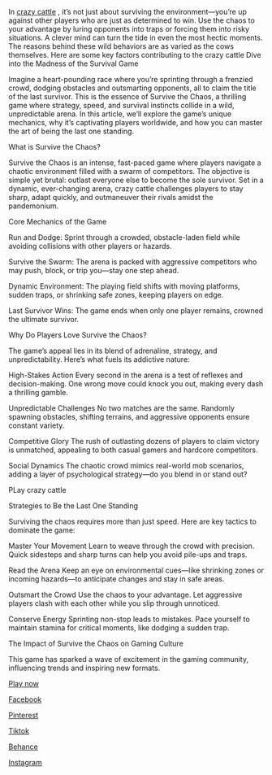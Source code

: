 In <a href="https://crazy-cattle.co/">crazy cattle</a> , it’s not just about surviving the environment—you’re up against other players who are just as determined to win. Use the chaos to your advantage by luring opponents into traps or forcing them into risky situations. A clever mind can turn the tide in even the most hectic moments.
The reasons behind these wild behaviors are as varied as the cows themselves. Here are some key factors contributing to the crazy cattle Dive into the Madness of the Survival Game

Imagine a heart-pounding race where you’re sprinting through a frenzied crowd, dodging obstacles and outsmarting opponents, all to claim the title of the last survivor. This is the essence of Survive the Chaos, a thrilling game where strategy, speed, and survival instincts collide in a wild, unpredictable arena. In this article, we’ll explore the game’s unique mechanics, why it’s captivating players worldwide, and how you can master the art of being the last one standing.

What is Survive the Chaos?

Survive the Chaos is an intense, fast-paced game where players navigate a chaotic environment filled with a swarm of competitors. The objective is simple yet brutal: outlast everyone else to become the sole survivor. Set in a dynamic, ever-changing arena, crazy cattle challenges players to stay sharp, adapt quickly, and outmaneuver their rivals amidst the pandemonium.

Core Mechanics of the Game

Run and Dodge: Sprint through a crowded, obstacle-laden field while avoiding collisions with other players or hazards.

Survive the Swarm: The arena is packed with aggressive competitors who may push, block, or trip you—stay one step ahead.

Dynamic Environment: The playing field shifts with moving platforms, sudden traps, or shrinking safe zones, keeping players on edge.

Last Survivor Wins: The game ends when only one player remains, crowned the ultimate survivor.

Why Do Players Love Survive the Chaos?

The game’s appeal lies in its blend of adrenaline, strategy, and unpredictability. Here’s what fuels its addictive nature:

High-Stakes Action
Every second in the arena is a test of reflexes and decision-making. One wrong move could knock you out, making every dash a thrilling gamble.

Unpredictable Challenges
No two matches are the same. Randomly spawning obstacles, shifting terrains, and aggressive opponents ensure constant variety.

Competitive Glory
The rush of outlasting dozens of players to claim victory is unmatched, appealing to both casual gamers and hardcore competitors.

Social Dynamics
The chaotic crowd mimics real-world mob scenarios, adding a layer of psychological strategy—do you blend in or stand out?

PLay crazy cattle

Strategies to Be the Last One Standing

Surviving the chaos requires more than just speed. Here are key tactics to dominate the game:

Master Your Movement
Learn to weave through the crowd with precision. Quick sidesteps and sharp turns can help you avoid pile-ups and traps.

Read the Arena
Keep an eye on environmental cues—like shrinking zones or incoming hazards—to anticipate changes and stay in safe areas.

Outsmart the Crowd
Use the chaos to your advantage. Let aggressive players clash with each other while you slip through unnoticed.

Conserve Energy
Sprinting non-stop leads to mistakes. Pace yourself to maintain stamina for critical moments, like dodging a sudden trap.

The Impact of Survive the Chaos on Gaming Culture

This game has sparked a wave of excitement in the gaming community, influencing trends and inspiring new formats.



<a href="https://crazy-cattle.co/">Play now</a>

<a href="https://www.facebook.com/crazycattle123/">Facebook</a>

<a href="https://www.pinterest.com/cattlecrazy4">Pinterest</a>

<a href="https://www.tiktok.com/@cattlecrazy72">Tiktok</a>

<a href="https://www.behance.net/cattlecrazy">Behance</a>

<a href="https://www.instagram.com/crazy_cattle">Instagram</a>


